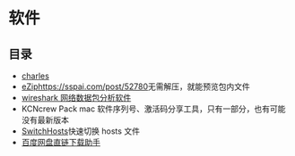 # 软件

## 目录

- [charles](charles.md)
- [eZip](https://ezip.awehunt.com/)<https://sspai.com/post/52780>无需解压，就能预览包内文件
- [wireshark 网络数据包分析软件](wireshark.md)
- KCNcrew Pack mac 软件序列号、激活码分享工具，只有一部分，也有可能没有最新版本
- [SwitchHosts](https://github.com/oldj/SwitchHosts/blob/master/README_cn.md)快速切换 hosts 文件
- [百度网盘直链下载助手](https://github.com/syhyz1990/baiduyun)
